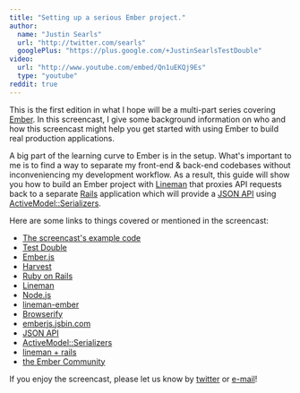 ```yaml
---
title: "Setting up a serious Ember project."
author:
  name: "Justin Searls"
  url: "http://twitter.com/searls"
  googlePlus: "https://plus.google.com/+JustinSearlsTestDouble"
video:
  url: "http://www.youtube.com/embed/Qn1uEKQj9Es"
  type: "youtube"
reddit: true
---
```


This is the first edition in what I hope will be a multi-part series covering [Ember](http://emberjs.com).
In this screencast, I give some background information on who and how this screencast might help you get started
with using Ember to build real production applications.

A big part of the learning curve to Ember is in the setup. What's important to me is to find a way to
 separate my front-end & back-end codebases without inconveniencing my development workflow. As a result,
 this guide will show you how to build an Ember project with [Lineman](http://linemanjs.com) that proxies API requests back to a
 separate [Rails](http://rubyonrails.org) application which will provide a
 [JSON API](http://jsonapi.org) using
 [ActiveModel::Serializers](https://github.com/rails-api/active_model_serializers).

Here are some links to things covered or mentioned in the screencast:

* [The screencast's example code](https://github.com/testdouble/good-day)
* [Test Double](http://testdouble.com)
* [Ember.js](http://emberjs.com)
* [Harvest](http://getharvest.com)
* [Ruby on Rails](http://rubyonrails.org)
* [Lineman](http://linemanjs.com)
* [Node.js](http://nodejs.org)
* [lineman-ember](https://github.com/linemanjs/lineman-ember)
* [Browserify](http://browserify.org)
* [emberjs.jsbin.com](http://emberjs.jsbin.com)
* [JSON API](http://jsonapi.org)
* [ActiveModel::Serializers](https://github.com/rails-api/active_model_serializers)
* [lineman + rails](http://linemanjs.com/rails.html)
* [the Ember Community](http://emberjs.com/community/)

If you enjoy the screencast, please let us know by [twitter](http://twitter.com/testdouble)
or [e-mail](mailto:hello@testdouble.com)!
